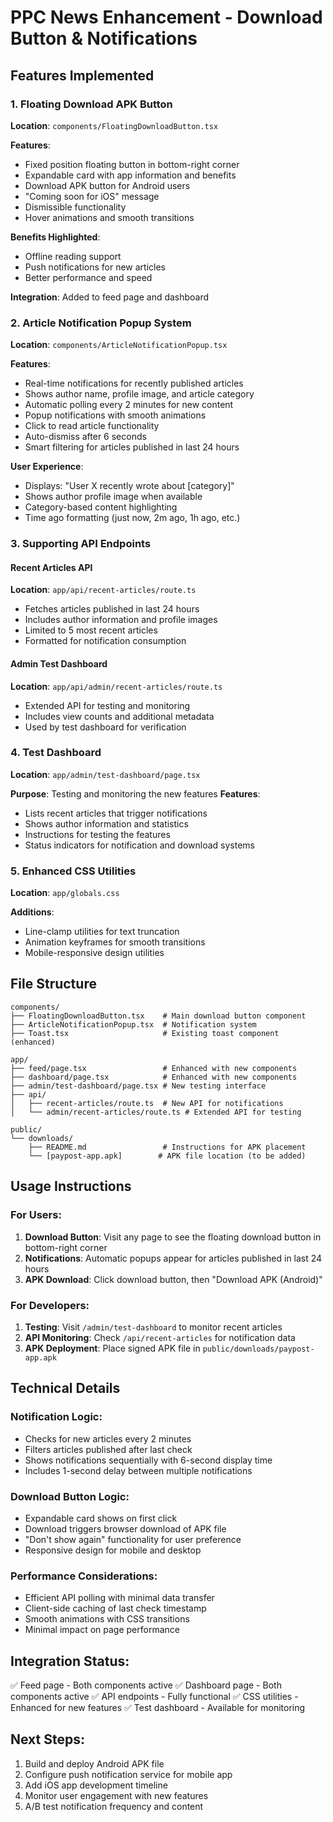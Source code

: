 # PPC News Enhancement - Download Button & Notifications

## Features Implemented

### 1. Floating Download APK Button
**Location**: `components/FloatingDownloadButton.tsx`

**Features**:
- Fixed position floating button in bottom-right corner
- Expandable card with app information and benefits
- Download APK button for Android users
- "Coming soon for iOS" message
- Dismissible functionality
- Hover animations and smooth transitions

**Benefits Highlighted**:
- Offline reading support
- Push notifications for new articles
- Better performance and speed

**Integration**: Added to feed page and dashboard

### 2. Article Notification Popup System
**Location**: `components/ArticleNotificationPopup.tsx`

**Features**:
- Real-time notifications for recently published articles
- Shows author name, profile image, and article category
- Automatic polling every 2 minutes for new content
- Popup notifications with smooth animations
- Click to read article functionality
- Auto-dismiss after 6 seconds
- Smart filtering for articles published in last 24 hours

**User Experience**:
- Displays: "User X recently wrote about [category]"
- Shows author profile image when available
- Category-based content highlighting
- Time ago formatting (just now, 2m ago, 1h ago, etc.)

### 3. Supporting API Endpoints

#### Recent Articles API
**Location**: `app/api/recent-articles/route.ts`
- Fetches articles published in last 24 hours
- Includes author information and profile images
- Limited to 5 most recent articles
- Formatted for notification consumption

#### Admin Test Dashboard
**Location**: `app/api/admin/recent-articles/route.ts`
- Extended API for testing and monitoring
- Includes view counts and additional metadata
- Used by test dashboard for verification

### 4. Test Dashboard
**Location**: `app/admin/test-dashboard/page.tsx`

**Purpose**: Testing and monitoring the new features
**Features**:
- Lists recent articles that trigger notifications
- Shows author information and statistics
- Instructions for testing the features
- Status indicators for notification and download systems

### 5. Enhanced CSS Utilities
**Location**: `app/globals.css`

**Additions**:
- Line-clamp utilities for text truncation
- Animation keyframes for smooth transitions
- Mobile-responsive design utilities

## File Structure

```
components/
├── FloatingDownloadButton.tsx    # Main download button component
├── ArticleNotificationPopup.tsx  # Notification system
├── Toast.tsx                     # Existing toast component (enhanced)

app/
├── feed/page.tsx                 # Enhanced with new components
├── dashboard/page.tsx            # Enhanced with new components
├── admin/test-dashboard/page.tsx # New testing interface
├── api/
│   ├── recent-articles/route.ts  # New API for notifications
│   └── admin/recent-articles/route.ts # Extended API for testing

public/
└── downloads/
    ├── README.md                 # Instructions for APK placement
    └── [paypost-app.apk]        # APK file location (to be added)
```

## Usage Instructions

### For Users:
1. **Download Button**: Visit any page to see the floating download button in bottom-right corner
2. **Notifications**: Automatic popups appear for articles published in last 24 hours
3. **APK Download**: Click download button, then "Download APK (Android)"

### For Developers:
1. **Testing**: Visit `/admin/test-dashboard` to monitor recent articles
2. **API Monitoring**: Check `/api/recent-articles` for notification data
3. **APK Deployment**: Place signed APK file in `public/downloads/paypost-app.apk`

## Technical Details

### Notification Logic:
- Checks for new articles every 2 minutes
- Filters articles published after last check
- Shows notifications sequentially with 6-second display time
- Includes 1-second delay between multiple notifications

### Download Button Logic:
- Expandable card shows on first click
- Download triggers browser download of APK file
- "Don't show again" functionality for user preference
- Responsive design for mobile and desktop

### Performance Considerations:
- Efficient API polling with minimal data transfer
- Client-side caching of last check timestamp
- Smooth animations with CSS transitions
- Minimal impact on page performance

## Integration Status:
✅ Feed page - Both components active
✅ Dashboard page - Both components active
✅ API endpoints - Fully functional
✅ CSS utilities - Enhanced for new features
✅ Test dashboard - Available for monitoring

## Next Steps:
1. Build and deploy Android APK file
2. Configure push notification service for mobile app
3. Add iOS app development timeline
4. Monitor user engagement with new features
5. A/B test notification frequency and content
